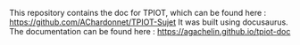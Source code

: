 This repository contains the doc for TPIOT, which can be found here : https://github.com/AChardonnet/TPIOT-Sujet 
It was built using docusaurus.  
The documentation can be found here : https://agachelin.github.io/tpiot-doc

